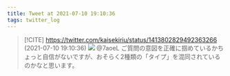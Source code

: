 ```yaml
---
title: Tweet at 2021-07-10 19:10:36
tags: twitter_log
---
```


> [!CITE] https://twitter.com/kaisekiriu/status/1413802829492363266 (2021-07-10 19:10:36)
> ![](https://twitter.com/kaisekiriu/status/1413802829492363266)
> @7aoeL ご質問の意図を正確に掴めているかちょっと自信がないですが、おそらく2種類の「タイプ」を混同されているのかなと思います。
